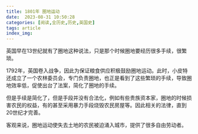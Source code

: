 ```yaml
---
title: 1801年 圈地运动
date:  2023-08-31 10:50:28
categories: [阅读,全历史,历史,英国史]
tags: article
index_img: 
---
```


英国早在13世纪就有了圈地这种说法，只是那个时候圈地要经历很多手续，很繁琐。

1792年，英国卷入战争，因此为保证粮食供应积极鼓励圈地运动。此时，小皮特还成立了一个农林委员会，专门负责圈地，也正是看到了这些繁琐的手续，导致圈地效率低，促使出台了法案，简化了圈地的手续。

但是手续是简化了，但是手段并没有合法化，例如有些贵族资本家，圈地的时候损害农民的权益，有的甚至采用暴力手段烧毁农民房屋等。因此相关的法律，直到20世纪才完善。

客观来说，圈地运动使失去土地的农民被迫涌入城市，提供了很多自由劳动者。